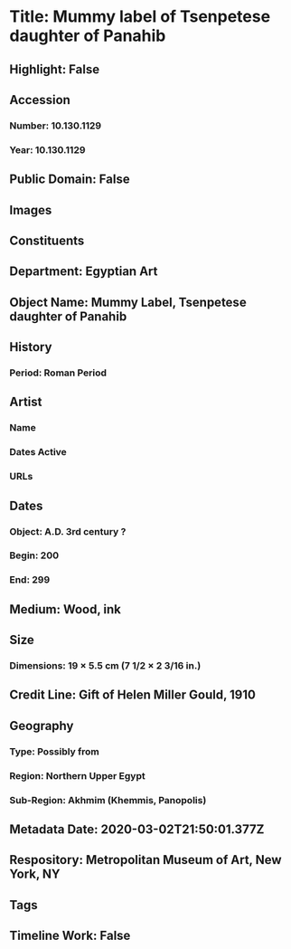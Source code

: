 # Title: Mummy label of Tsenpetese daughter of Panahib
## Highlight: False
## Accession
### Number: 10.130.1129
### Year: 10.130.1129
## Public Domain: False
## Images
## Constituents
## Department: Egyptian Art
## Object Name: Mummy Label, Tsenpetese daughter of Panahib
## History
### Period: Roman Period
## Artist
### Name
### Dates Active
### URLs
## Dates
### Object: A.D. 3rd century ?
### Begin: 200
### End: 299
## Medium: Wood, ink
## Size
### Dimensions: 19 × 5.5 cm (7 1/2 × 2 3/16 in.)
## Credit Line: Gift of Helen Miller Gould, 1910
## Geography
### Type: Possibly from
### Region: Northern Upper Egypt
### Sub-Region: Akhmim (Khemmis, Panopolis)
## Metadata Date: 2020-03-02T21:50:01.377Z
## Respository: Metropolitan Museum of Art, New York, NY
## Tags
## Timeline Work: False